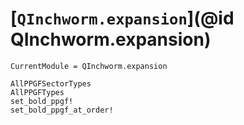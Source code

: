 # [`QInchworm.expansion`](@id QInchworm.expansion)

```@meta
CurrentModule = QInchworm.expansion
```
```@docs
AllPPGFSectorTypes
AllPPGFTypes
set_bold_ppgf!
set_bold_ppgf_at_order!
```
